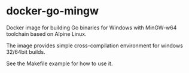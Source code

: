 # docker-go-mingw

Docker image for building Go binaries for Windows with MinGW-w64 toolchain based on Alpine Linux.

The image provides simple cross-compilation environment for windows 32/64bit builds.

See the Makefile example for how to use it.
